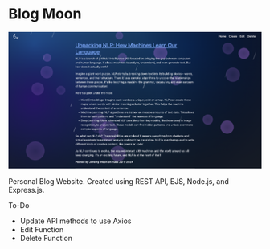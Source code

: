 # Blog Moon
![Screenshot of Website](./public/images/blog.png)

Personal Blog Website. Created using REST API, EJS, Node.js, and Express.js.

To-Do
- Update API methods to use Axios
- Edit Function
- Delete Function